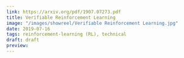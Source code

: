 ```yaml
---
link: https://arxiv.org/pdf/1907.07273.pdf
title: Verifiable Reinforcement Learning
image: "/images/showreel/Verifiable Reinforcement Learning.jpg"
date: 2019-07-16
tags: reinforcement-learning (RL), technical
draft: draft
preview:
---
```



